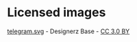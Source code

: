 # Licensed images

[telegram.svg](https://www.flaticon.com/free-icon/telegram-logo_14675) - Designerz Base - [CC 3.0 BY](https://creativecommons.org/licenses/by/3.0/)


